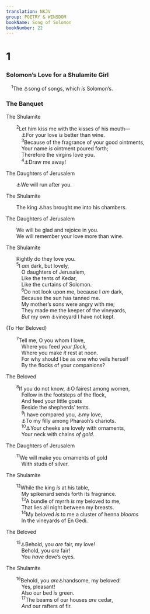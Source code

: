 ```yaml
---
translation: NKJV
group: POETRY & WINSDOM
bookName: Song of Solomon 
bookNumber: 22
---
```


<div class="title"><h1>1</h1><h3>Solomon’s Love for a Shulamite Girl</h3></div>
<span class="verse nha_1_1"> <sup>1</sup>The <a data-toggle="tooltip" data-placement="bottom" title="1 Kin. 4:32">⚓</a>song of songs, which <i>is</i> Solomon’s.<br/></span>
<div class="title"><h3>The Banquet</h3><p>The Shulamite</p></div>
<span class="verse nha_1_2">  <sup>2</sup>Let him kiss me with the kisses of his mouth—<br/>   <a data-toggle="tooltip" data-placement="bottom" title="Song 4:10">⚓</a>For your love <i>is</i> better than wine.<br/></span>
<span class="verse nha_1_3">   <sup>3</sup>Because of the fragrance of your good ointments,<br/>   Your name <i>is</i> ointment poured forth;<br/>   Therefore the virgins love you.<br/></span>
<span class="verse nha_1_4">   <sup>4</sup><a data-toggle="tooltip" data-placement="bottom" title="Hos. 11:4; John 6:44; 12:32">⚓</a>Draw me away!<br/></span>
<div class="title"><p>The Daughters of Jerusalem</p></div>
<span class="verse nha_1_4">  <a data-toggle="tooltip" data-placement="bottom" title="Phil. 3:12–14">⚓</a>We will run after you.<br/></span>
<div class="title"><p>The Shulamite</p></div>
<span class="verse nha_1_4">  The king <a data-toggle="tooltip" data-placement="bottom" title="Ps. 45:14, 15; John 14:2; Eph. 2:6">⚓</a>has brought me into his chambers.<br/></span>
<div class="title"><p>The Daughters of Jerusalem</p></div>
<span class="verse nha_1_4">  We will be glad and rejoice in you.<br/>  We will remember your love more than wine.<br/></span>
<div class="title"><p>The Shulamite</p></div>
<span class="verse nha_1_4">  Rightly do they love you.<br/></span>
<span class="verse nha_1_5">  <sup>5</sup>I <i>am</i> dark, but lovely,<br/>   O daughters of Jerusalem,<br/>   Like the tents of Kedar,<br/>   Like the curtains of Solomon.<br/></span>
<span class="verse nha_1_6">   <sup>6</sup>Do not look upon me, because I <i>am</i> dark,<br/>   Because the sun has tanned me.<br/>   My mother’s sons were angry with me;<br/>   They made me the keeper of the vineyards,<br/>   <i>But</i> my own <a data-toggle="tooltip" data-placement="bottom" title="Song 8:11, 12">⚓</a>vineyard I have not kept.<br/></span>
<div class="title"><p>(To Her Beloved)</p></div>
<span class="verse nha_1_7">  <sup>7</sup>Tell me, O you whom I love,<br/>   Where you feed <i>your</i> <i>flock,</i><br/>   Where you make <i>it</i> rest at noon.<br/>   For why should I be as one who veils herself<br/>   By the flocks of your companions?<br/></span>
<div class="title"><p>The Beloved</p></div>
<span class="verse nha_1_8">  <sup>8</sup>If you do not know, <a data-toggle="tooltip" data-placement="bottom" title="Song 5:9">⚓</a>O fairest among women,<br/>   Follow in the footsteps of the flock,<br/>   And feed your little goats<br/>   Beside the shepherds’ tents.<br/></span>
<span class="verse nha_1_9">   <sup>9</sup>I have compared you, <a data-toggle="tooltip" data-placement="bottom" title="Song 2:2, 10, 13; 4:1, 7; John 15:14">⚓</a>my love,<br/>   <a data-toggle="tooltip" data-placement="bottom" title="2 Chr. 1:16">⚓</a>To my filly among Pharaoh’s chariots.<br/></span>
<span class="verse nha_1_10">   <sup>10</sup><a data-toggle="tooltip" data-placement="bottom" title="Ezek. 16:11">⚓</a>Your cheeks are lovely with ornaments,<br/>   Your neck with chains <i>of</i> <i>gold.</i><br/></span>
<div class="title"><p>The Daughters of Jerusalem</p></div>
<span class="verse nha_1_11">  <sup>11</sup>We will make you ornaments of gold<br/>   With studs of silver.<br/></span>
<div class="title"><p>The Shulamite</p></div>
<span class="verse nha_1_12">  <sup>12</sup>While the king <i>is</i> at his table,<br/>   My spikenard sends forth its fragrance.<br/></span>
<span class="verse nha_1_13">   <sup>13</sup>A bundle of myrrh <i>is</i> my beloved to me,<br/>   That lies all night between my breasts.<br/></span>
<span class="verse nha_1_14">   <sup>14</sup>My beloved <i>is</i> to me a cluster of henna <i>blooms</i><br/>   In the vineyards of En Gedi.<br/></span>
<div class="title"><p>The Beloved</p></div>
<span class="verse nha_1_15">  <sup>15</sup><a data-toggle="tooltip" data-placement="bottom" title="Song 4:1; 5:12">⚓</a>Behold, you <i>are</i> fair, my love!<br/>   Behold, you <i>are</i> fair!<br/>   You <i>have</i> dove’s eyes.<br/></span>
<div class="title"><p>The Shulamite</p></div>
<span class="verse nha_1_16">  <sup>16</sup>Behold, you <i>are</i><a data-toggle="tooltip" data-placement="bottom" title="Song 5:10–16">⚓</a>handsome, my beloved!<br/>   Yes, pleasant!<br/>   Also our bed <i>is</i> green.<br/></span>
<span class="verse nha_1_17">   <sup>17</sup>The beams of our houses <i>are</i> cedar,<br/>   <i>And</i> our rafters of fir.<br/></span>
